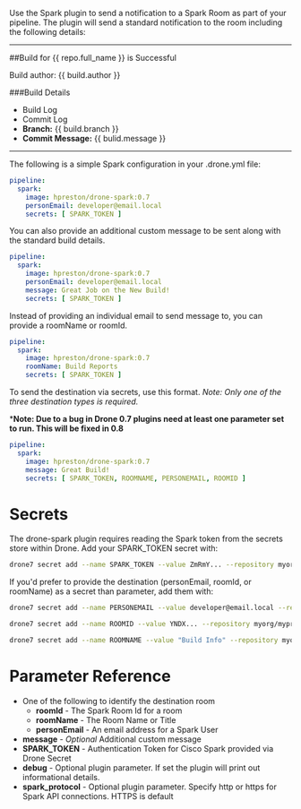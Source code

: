 Use the Spark plugin to send a notification to a Spark Room as part of your pipeline.  The plugin will send a standard notification to the room including the following details:

---

##Build for {{ repo.full_name }} is Successful

Build author: {{ build.author }}

###Build Details

* Build Log
* Commit Log
* **Branch:** {{ build.branch }}
* **Commit Message:** {{ bulid.message }}

---


The following is a simple Spark configuration in your .drone.yml file:

```yaml
pipeline:
  spark:
    image: hpreston/drone-spark:0.7
    personEmail: developer@email.local
    secrets: [ SPARK_TOKEN ]
```

You can also provide an additional custom message to be sent along with the standard build details.  

```yaml
pipeline:
  spark:
    image: hpreston/drone-spark:0.7
    personEmail: developer@email.local
    message: Great Job on the New Build!
    secrets: [ SPARK_TOKEN ]
```

Instead of providing an individual email to send message to, you can provide a roomName or roomId.

```yaml
pipeline:
  spark:
    image: hpreston/drone-spark:0.7
    roomName: Build Reports
    secrets: [ SPARK_TOKEN ]
```

To send the destination via secrets, use this format.  *Note: Only one of the three destination types is required.*

***Note: Due to a bug in Drone 0.7 plugins need at least one parameter set to run.  This will be fixed in 0.8**

```yaml
pipeline:
  spark:
    image: hpreston/drone-spark:0.7
    message: Great Build!
    secrets: [ SPARK_TOKEN, ROOMNAME, PERSONEMAIL, ROOMID ]
```

# Secrets

The drone-spark plugin requires reading the Spark token from the secrets store within Drone.  Add your SPARK_TOKEN secret with:

```bash
drone7 secret add --name SPARK_TOKEN --value ZmRmY... --repository myorg/myproject --image hpreston/drone-spark:0.7
```

If you'd prefer to provide the destination (personEmail, roomId, or roomName) as a secret than parameter, add them with:  

```bash
drone7 secret add --name PERSONEMAIL --value developer@email.local --repository myorg/myproject --image hpreston/drone-spark:0.7

drone7 secret add --name ROOMID --value YNDX... --repository myorg/myproject --image hpreston/drone-spark:0.7

drone7 secret add --name ROOMNAME --value "Build Info" --repository myorg/myproject --image hpreston/drone-spark:0.7
```

# Parameter Reference

* One of the following to identify the destination room
  * **roomId** - The Spark Room Id for a room
  * **roomName** - The Room Name or Title
  * **personEmail** - An email address for a Spark User
* **message** - *Optional* Additional custom message
* **SPARK_TOKEN** - Authentication Token for Cisco Spark provided via Drone Secret
* **debug** - Optional plugin parameter.  If set the plugin will print out informational details.  
* **spark_protocol** - Optional plugin parameter.  Specify http or https for Spark API connections.  HTTPS is default
